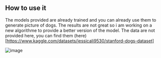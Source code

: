 ## How to use it 

The models provided are already trained and you can already use them to generate picture of dogs. The results are not great so i am working on a new algorithme to provide a better version of the model.
The data are not provided here, you can find them (here)[https://www.kaggle.com/datasets/jessicali9530/stanford-dogs-dataset]

![image](https://github.com/user-attachments/assets/75e0d993-db25-49fd-8ce7-88eb3950adf1)
